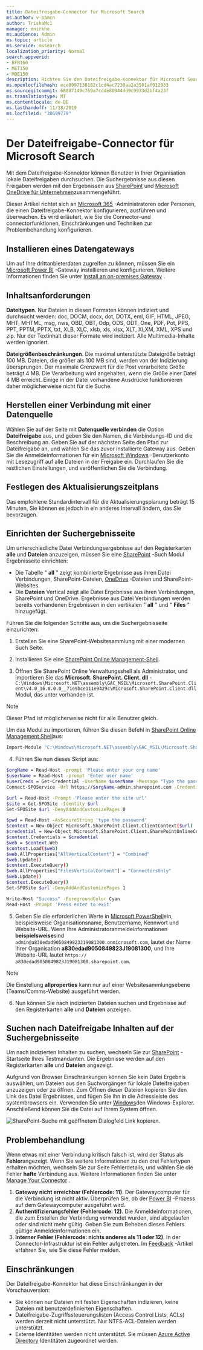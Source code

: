 ```yaml
---
title: Dateifreigabe-Connector für Microsoft Search
ms.author: v-pamcn
author: TrishaMc1
manager: mnirkhe
ms.audience: Admin
ms.topic: article
ms.service: mssearch
localization_priority: Normal
search.appverid:
- BFB160
- MET150
- MOE150
description: Richten Sie den Dateifreigabe-Konnektor für Microsoft Search ein.
ms.openlocfilehash: ece8997138182c1cd4ac7230aa2a3501af912933
ms.sourcegitcommit: 68087149c769a7cdde80944dd9c9933d2bf4a23f
ms.translationtype: MT
ms.contentlocale: de-DE
ms.lasthandoff: 11/18/2019
ms.locfileid: "38699779"
---
```

# <a name="the-file-share-connector-for-microsoft-search"></a>Der Dateifreigabe-Connector für Microsoft Search

Mit dem Dateifreigabe-Konnektor können Benutzer in Ihrer Organisation lokale Dateifreigaben durchsuchen. Die Suchergebnisse aus diesen Freigaben werden mit den Ergebnissen aus [SharePoint](http://sharepoint.com/) und [Microsoft OneDrive für Unternehmen](https://onedrive.live.com/about/business/)zusammengeführt.

Dieser Artikel richtet sich an [Microsoft 365](https://www.microsoft.com/microsoft-365) -Administratoren oder Personen, die einen Dateifreigabe-Konnektor konfigurieren, ausführen und überwachen. Es wird erläutert, wie Sie die Connector-und connectorfunktionen, Einschränkungen und Techniken zur Problembehandlung konfigurieren.

## <a name="install-a-data-gateway"></a>Installieren eines Datengateways
Um auf Ihre drittanbieterdaten zugreifen zu können, müssen Sie ein [Microsoft Power BI](https://msit.powerbi.com/) -Gateway installieren und konfigurieren. Weitere Informationen finden Sie unter [Install an on-premises Gateway](https://docs.microsoft.com/data-integration/gateway/service-gateway-install) .  

## <a name="content-requirements"></a>Inhaltsanforderungen
**Dateitypen**. Nur Dateien in diesen Formaten können indiziert und durchsucht werden: doc, DOCM, docx, dot, DOTX, eml, GIF, HTML, JPEG, MHT, MHTML, msg, nws, OBD, OBT, Odp, ODS, ODT, One, PDF, Pot, PPS, PPT, PPTM, PPTX, txt, XLB, XLC, xlsb, xls, xlsx, XLT, XLXM, XML, XPS und zip. Nur der Textinhalt dieser Formate wird indiziert. Alle Multimedia-Inhalte werden ignoriert.
 
**Dateigrößenbeschränkungen**. Die maximal unterstützte Dateigröße beträgt 100 MB. Dateien, die größer als 100 MB sind, werden von der Indizierung übersprungen. Der maximale Grenzwert für die Post verarbeitete Größe beträgt 4 MB. Die Verarbeitung wird angehalten, wenn die Größe einer Datei 4 MB erreicht. Einige in der Datei vorhandene Ausdrücke funktionieren daher möglicherweise nicht für die Suche.

## <a name="connect-to-a-data-source"></a>Herstellen einer Verbindung mit einer Datenquelle
Wählen Sie auf der Seite mit **Datenquelle verbinden** die Option **Dateifreigabe** aus, und geben Sie den Namen, die Verbindungs-ID und die Beschreibung an. Geben Sie auf der nächsten Seite den Pfad zur Dateifreigabe an, und wählen Sie das zuvor installierte Gateway aus. Geben Sie die Anmeldeinformationen für ein [Microsoft Windows](https://microsoft.com/windows) -Benutzerkonto mit Lesezugriff auf alle Dateien in der Freigabe ein. Durchlaufen Sie die restlichen Einstellungen, und veröffentlichen Sie die Verbindung.

## <a name="set-the-refresh-schedule"></a>Festlegen des Aktualisierungszeitplans
Das empfohlene Standardintervall für die Aktualisierungsplanung beträgt 15 Minuten, Sie können es jedoch in ein anderes Intervall ändern, das Sie bevorzugen.

## <a name="set-up-your-search-results-page"></a>Einrichten der Suchergebnisseite
Um unterschiedliche Datei Verbindungsergebnisse auf den Registerkarten **alle** und **Dateien** anzuzeigen, müssen Sie eine [SharePoint](http://sharepoint.com/) -Such Modul Ergebnisseite einrichten:
- Die Tabelle " **all** " zeigt kombinierte Ergebnisse aus ihren Datei Verbindungen, SharePoint-Dateien, [OneDrive](https://onedrive.live.com/about/business/) -Dateien und SharePoint-Websites. 
- Die **Dateien** Vertical zeigt alle Datei Ergebnisse aus ihren Verbindungen, SharePoint und OneDrive.
Ergebnisse aus Datei Verbindungen werden bereits vorhandenen Ergebnissen in den vertikalen " **all** " und " **Files** " hinzugefügt.

Führen Sie die folgenden Schritte aus, um die Suchergebnisseite einzurichten:
1. Erstellen Sie eine SharePoint-Websitesammlung mit einer modernen Such Seite.

2. Installieren Sie eine [SharePoint Online Management-Shell](https://www.microsoft.com/download/details.aspx?id=35588).

3. Öffnen Sie SharePoint Online Verwaltungsshell als Administrator, und importieren Sie das **Microsoft. SharePoint. Client. dll** - `C:\Windows\Microsoft.NET\assembly\GAC_MSIL\Microsoft.SharePoint.Client\v4.0_16.0.0.0__71e9bce111e9429c\Microsoft.SharePoint.Client.dll`Modul, das unter vorhanden ist.

> [!NOTE]
> Dieser Pfad ist möglicherweise nicht für alle Benutzer gleich.

Um das Modul zu importieren, führen Sie diesen Befehl in [SharePoint Online Management Shell](https://www.microsoft.com/download/details.aspx?id=35588)aus:
```bash
Import-Module "C:\Windows\Microsoft.NET\assembly\GAC_MSIL\Microsoft.SharePoint.Client\v4.0_16.0.0.0__71e9bce111e9429c\Microsoft.SharePoint.Client.dll" 
```

4. Führen Sie nun dieses Skript aus:
```bash
$orgName = Read-Host -prompt 'Please enter your org name'
$userName = Read-Host -prompt 'Enter user name'
$userCreds = Get-Credential -UserName $userName -Message "Type the password"
Connect-SPOService -Url https://$orgName-admin.sharepoint.com -Credential $userCreds

$url = Read-Host -Prompt 'Please enter the site url'
$site = Get-SPOSite -Identity $url
Set-SPOSite $url -DenyAddAndCustomizePages 0

$pwd = Read-Host -AsSecureString 'type the password'
$context = New-Object Microsoft.SharePoint.Client.ClientContext($url)
$credential = New-Object Microsoft.SharePoint.Client.SharePointOnlineCredentials($userName, $pwd)
$context.Credentials = $credential
$web = $context.Web
$context.Load($web)
$web.AllProperties["AllVerticalContent"] = "Combined"
$web.Update()
$context.ExecuteQuery()
$web.AllProperties["FilesVerticalContent"] = "ConnectorsOnly"
$web.Update()
$context.ExecuteQuery()
Set-SPOSite $url -DenyAddAndCustomizePages 1

Write-Host "Success" -ForegroundColor Cyan
Read-Host -Prompt 'Press enter to exit'
```

5. Geben Sie die erforderlichen Werte in [Microsoft PowerShell](https://microsoft.com/powershell)ein, beispielsweise Organisationsname, Benutzername, Kennwort und Website-URL. Wenn Ihre Administratoranmeldeinformationen **beispielsweise**sind `admin@a830edad9050849823J19081300.onmicrosoft.com`, lautet der Name Ihrer Organisation **a830edad9050849823J19081300**, und Ihre Website-URL lautet `https:// a830edad9050849823J19081300.sharepoint.com`.

> [!NOTE]
> Die Einstellung **allproperties** kann nur auf einer Websitesammlungsebene (Teams/Comms-Website) ausgeführt werden.

6. Nun können Sie nach indizierten Dateien suchen und Ergebnisse auf den Registerkarten **alle** und **Dateien** anzeigen.

## <a name="search-for-file-share-content-in-the-search-results-page"></a>Suchen nach Dateifreigabe Inhalten auf der Suchergebnisseite
Um nach indizierten Inhalten zu suchen, wechseln Sie zur [SharePoint](http://sharepoint.com/) -Startseite Ihres Testmandanten. Die Ergebnisse werden auf den Registerkarten **alle** und **Dateien** angezeigt.

Aufgrund von Browser Einschränkungen können Sie kein Datei Ergebnis auswählen, um Dateien aus den Suchvorgängen für lokale Dateifreigaben anzuzeigen oder zu öffnen. Zum Öffnen dieser Dateien kopieren Sie den Link des Datei Ergebnisses, und fügen Sie ihn in die Adressleiste des systembrowsers ein. Verwenden Sie unter [Windows](https://microsoft.com/windows)den Windows-Explorer. Anschließend können Sie die Datei auf Ihrem System öffnen.

![SharePoint-Suche mit geöffnetem Dialogfeld Link kopieren.](media/fileshare-search.png)

## <a name="troubleshooting"></a>Problembehandlung
Wenn etwas mit einer Verbindung kritisch falsch ist, wird der Status als **Fehler**angezeigt. Wenn Sie weitere Informationen zu den drei Fehlertypen erhalten möchten, wechseln Sie zur Seite Fehlerdetails, und wählen Sie die Fehler **hafte** Verbindung aus. Weitere Informationen finden Sie unter [Manage Your Connector](manage-connector.md) .
1. **Gateway nicht erreichbar (Fehlercode: 11)**. Der Gatewaycomputer für die Verbindung ist nicht aktiv. Überprüfen Sie, ob der [Power BI](https://msit.powerbi.com/) -Prozess auf dem Gatewaycomputer ausgeführt wird.
2. **Authentifizierungsfehler (Fehlercode: 12)**. Die Anmeldeinformationen, die zum Erstellen der Verbindung verwendet wurden, sind abgelaufen oder sind nicht mehr gültig. Geben Sie zum Beheben dieses Fehlers gültige Anmeldeinformationen ein.
3. **Interner Fehler (Fehlercode: nichts anderes als 11 oder 12)**. In der Connector-Infrastruktur ist ein Fehler aufgetreten. Im [Feedback](connectors-feedback.md) -Artikel erfahren Sie, wie Sie diese Fehler melden.

## <a name="limitations"></a>Einschränkungen
Der Dateifreigabe-Konnektor hat diese Einschränkungen in der Vorschauversion:
* Sie können nur Dateien mit festen Eigenschaften indizieren, keine Dateien mit benutzerdefinierten Eigenschaften.
* Dateifreigabe-Zugriffssteuerungslisten (Access Control Lists, ACLs) werden derzeit nicht unterstützt. Nur NTFS-ACL-Dateien werden unterstützt.
* Externe Identitäten werden nicht unterstützt. Sie müssen [Azure Active Directory](https://docs.microsoft.com/azure/active-directory/) Identitäten zugeordnet werden.

